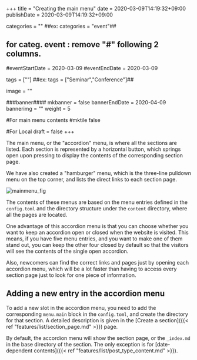 +++
title =  "Creating the main menu"
date = 2020-03-09T14:19:32+09:00
publishDate = 2020-03-09T14:19:32+09:00

categories = ""
##ex:  categories = "event"##
## for categ. event : remove "#" following 2 columns. ##
#eventStartDate = 2020-03-09
#eventEndDate = 2020-03-09

tags = [""]
##ex: tags = ["Seminar","Conference"]##

image = ""

###banner####
mkbanner = false
bannerEndDate = 2020-04-09
bannerimg = ""
weight = 5

#For main menu contents
#mktile false

#For Local
draft = false
+++

<!--### Main contents-->

The main menu, or the "accordion" menu, is where all the sections are listed. Each section is represented by a horizontal button, which springs open upon pressing to display the contents of the corresponding section page.

We have also created a "hamburger" menu, which is the three-line pulldown menu on the top corner, and lists the direct links to each section page.


![mainmenu_fig](/img/screenshots/mainmenu_fig.png)

The contents of these menus are based on the menu entries defined in the `config.toml` and the directory structure under the `content` directory, where all the pages are located.

One advantage of this accordion menu is that you can choose whether you want to keep an accordion open or closed when the website is visited. This means, if you have five menu entries, and you want to make one of them stand out, you can keep the other four closed by default so that the visitors will see the contents of the single open accordion.

Also, newcomers can find the correct links and pages just by opening each accordion menu, which will be a lot faster than having to access every section page just to look for one piece of information.


## Adding a new entry in the accordion menu

To add a new slot in the accordion menu, you need to add the corresponding `menu.main` block in the `config.toml`, and create the directory for that section. A detailed description is given in the [Create a section]({{< ref "features/list/section_page.md" >}}) page.

By default, the accordion menu will show the section page, or the `_index.md` in the base directory of the section. The only exception is for [date-dependent contents]({{< ref "features/list/post_type_content.md" >}}).

